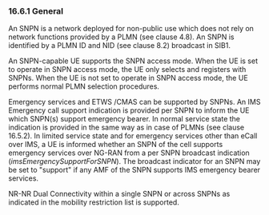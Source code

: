 ### 16.6.1 General

An SNPN is a network deployed for non-public use which does not rely on
network functions provided by a PLMN (see clause 4.8). An SNPN is
identified by a PLMN ID and NID (see clause 8.2) broadcast in SIB1.

An SNPN-capable UE supports the SNPN access mode. When the UE is set to
operate in SNPN access mode, the UE only selects and registers with
SNPNs. When the UE is not set to operate in SNPN access mode, the UE
performs normal PLMN selection procedures.

Emergency services and ETWS /CMAS can be supported by SNPNs. An IMS
Emergency call support indication is provided per SNPN to inform the UE
which SNPN(s) support emergency bearer. In normal service state the
indication is provided in the same way as in case of PLMNs (see clause
16.5.2). In limited service state and for emergency services other than
eCall over IMS, a UE is informed whether an SNPN of the cell supports
emergency services over NG-RAN from a per SNPN broadcast indication
(*imsEmergencySupportForSNPN*). The broadcast indicator for an SNPN may
be set to \"support\" if any AMF of the SNPN supports IMS emergency
bearer services.

NR-NR Dual Connectivity within a single SNPN or across SNPNs as
indicated in the mobility restriction list is supported.